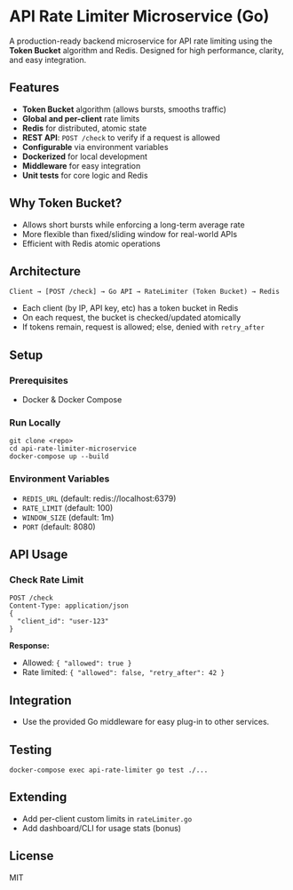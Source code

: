 # API Rate Limiter Microservice (Go)

A production-ready backend microservice for API rate limiting using the **Token Bucket** algorithm and Redis. Designed for high performance, clarity, and easy integration.

## Features

- **Token Bucket** algorithm (allows bursts, smooths traffic)
- **Global and per-client** rate limits
- **Redis** for distributed, atomic state
- **REST API**: `POST /check` to verify if a request is allowed
- **Configurable** via environment variables
- **Dockerized** for local development
- **Middleware** for easy integration
- **Unit tests** for core logic and Redis

## Why Token Bucket?

- Allows short bursts while enforcing a long-term average rate
- More flexible than fixed/sliding window for real-world APIs
- Efficient with Redis atomic operations

## Architecture

```
Client → [POST /check] → Go API → RateLimiter (Token Bucket) → Redis
```

- Each client (by IP, API key, etc) has a token bucket in Redis
- On each request, the bucket is checked/updated atomically
- If tokens remain, request is allowed; else, denied with `retry_after`

## Setup

### Prerequisites

- Docker & Docker Compose

### Run Locally

```
git clone <repo>
cd api-rate-limiter-microservice
docker-compose up --build
```

### Environment Variables

- `REDIS_URL` (default: redis://localhost:6379)
- `RATE_LIMIT` (default: 100)
- `WINDOW_SIZE` (default: 1m)
- `PORT` (default: 8080)

## API Usage

### Check Rate Limit

```
POST /check
Content-Type: application/json
{
  "client_id": "user-123"
}
```

**Response:**

- Allowed: `{ "allowed": true }`
- Rate limited: `{ "allowed": false, "retry_after": 42 }`

## Integration

- Use the provided Go middleware for easy plug-in to other services.

## Testing

```
docker-compose exec api-rate-limiter go test ./...
```

## Extending

- Add per-client custom limits in `rateLimiter.go`
- Add dashboard/CLI for usage stats (bonus)

## License

MIT
